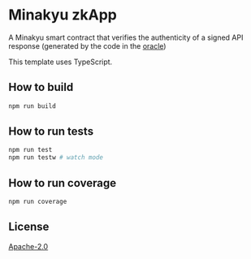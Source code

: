 # Minakyu zkApp

A Minakyu smart contract that verifies the authenticity of a signed API response (generated by the code in the [oracle](../oracle/))

This template uses TypeScript.

## How to build

```sh
npm run build
```

## How to run tests

```sh
npm run test
npm run testw # watch mode
```

## How to run coverage

```sh
npm run coverage
```

## License

[Apache-2.0](LICENSE)
